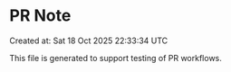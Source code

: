 # PR Note

Created at: Sat 18 Oct 2025 22:33:34 UTC

This file is generated to support testing of PR workflows.
